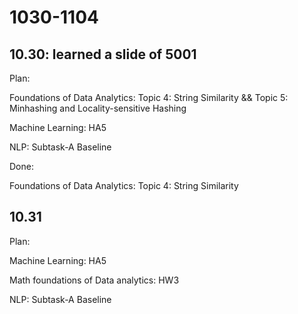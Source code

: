 # 1030-1104

## 10.30: learned a slide of 5001

Plan:

Foundations of Data Analytics: Topic 4: String Similarity  && Topic 5: Minhashing and
Locality-sensitive Hashing  

Machine Learning: HA5

NLP: Subtask-A Baseline

Done:

Foundations of Data Analytics: Topic 4: String Similarity

## 10.31

Plan:

Machine Learning: HA5

Math foundations of Data analytics: HW3

NLP: Subtask-A Baseline
